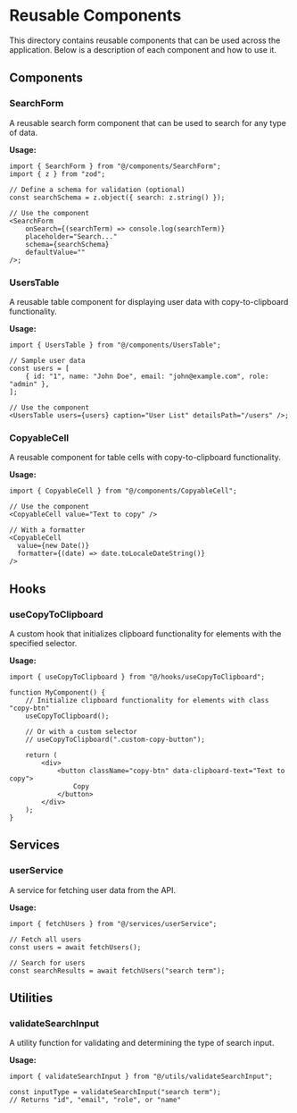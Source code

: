 # Reusable Components

This directory contains reusable components that can be used across the application. Below is a description of each
component and how to use it.

## Components

### SearchForm

A reusable search form component that can be used to search for any type of data.

**Usage:**

```tsx
import { SearchForm } from "@/components/SearchForm";
import { z } from "zod";

// Define a schema for validation (optional)
const searchSchema = z.object({ search: z.string() });

// Use the component
<SearchForm
	onSearch={(searchTerm) => console.log(searchTerm)}
	placeholder="Search..."
	schema={searchSchema}
	defaultValue=""
/>;
```

### UsersTable

A reusable table component for displaying user data with copy-to-clipboard functionality.

**Usage:**

```tsx
import { UsersTable } from "@/components/UsersTable";

// Sample user data
const users = [
	{ id: "1", name: "John Doe", email: "john@example.com", role: "admin" },
];

// Use the component
<UsersTable users={users} caption="User List" detailsPath="/users" />;
```

### CopyableCell

A reusable component for table cells with copy-to-clipboard functionality.

**Usage:**

```tsx
import { CopyableCell } from "@/components/CopyableCell";

// Use the component
<CopyableCell value="Text to copy" />

// With a formatter
<CopyableCell
  value={new Date()}
  formatter={(date) => date.toLocaleDateString()}
/>
```

## Hooks

### useCopyToClipboard

A custom hook that initializes clipboard functionality for elements with the specified selector.

**Usage:**

```tsx
import { useCopyToClipboard } from "@/hooks/useCopyToClipboard";

function MyComponent() {
	// Initialize clipboard functionality for elements with class "copy-btn"
	useCopyToClipboard();

	// Or with a custom selector
	// useCopyToClipboard(".custom-copy-button");

	return (
		<div>
			<button className="copy-btn" data-clipboard-text="Text to copy">
				Copy
			</button>
		</div>
	);
}
```

## Services

### userService

A service for fetching user data from the API.

**Usage:**

```tsx
import { fetchUsers } from "@/services/userService";

// Fetch all users
const users = await fetchUsers();

// Search for users
const searchResults = await fetchUsers("search term");
```

## Utilities

### validateSearchInput

A utility function for validating and determining the type of search input.

**Usage:**

```tsx
import { validateSearchInput } from "@/utils/validateSearchInput";

const inputType = validateSearchInput("search term");
// Returns "id", "email", "role", or "name"
```
